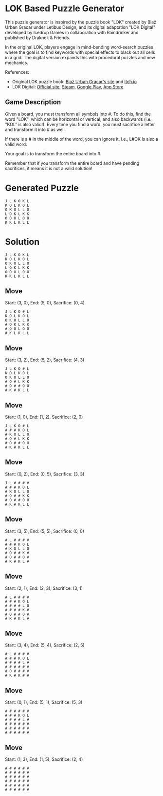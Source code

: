 # LOK Based Puzzle Generator

This puzzle generator is inspired by the puzzle book "LOK" created by Blaž Urban Gracar under Letibus Design, and its digital adaptation "LOK Digital" developed by Icedrop Games in collaboration with Raindrinker and published by Draknek & Friends.

In the original LOK, players engage in mind-bending word-search puzzles where the goal is to find keywords with special effects to black out all cells in a grid. The digital version expands this with procedural puzzles and new mechanics.

References:
- Original LOK puzzle book: [Blaž Urban Gracar's site](https://www.blazgracar.com/lok) and [Itch.io](https://letibus.itch.io/lok)
- LOK Digital: [Official site](https://lok-digital.com/), [Steam](https://store.steampowered.com/app/2207440/LOK_Digital/), [Google Play](https://play.google.com/store/apps/details?id=com.IcedropGames.LOK), [App Store](https://apps.apple.com/us/app/lok-digital/id6476513210)

## Game Description

Given a board, you must transform all symbols into #. To do this, find the word "LOK", which can be horizontal or vertical, and also backwards (i.e., "KOL" is also valid!). Every time you find a word, you must sacrifice a letter and transform it into # as well.

If there is a # in the middle of the word, you can ignore it, i.e., L#OK is also a valid word.

Your goal is to transform the entire board into #.

Remember that if you transform the entire board and have pending sacrifices, it means it is not a valid solution!

# Generated Puzzle

```
J L K O K L
K O L K O L
O K O L L O
L O K L K K
O O O L O O
K K L K L L
```

# Solution

```
J L K O K L
K O L K O L
O K O L L O
L O K L K K
O O O L O O
K K L K L L
```

## Move

Start: (3, 0), End: (5, 0), Sacrifice: (0, 4)

```
J L K O # L
K O L K O L
O K O L L O
# O K L K K
# O O L O O
# K L K L L
```

## Move

Start: (3, 2), End: (5, 2), Sacrifice: (4, 3)

```
J L K O # L
K O L K O L
O K O L L O
# O # L K K
# O # # O O
# K # K L L
```

## Move

Start: (1, 0), End: (1, 2), Sacrifice: (2, 0)

```
J L K O # L
# # # K O L
# K O L L O
# O # L K K
# O # # O O
# K # K L L
```

## Move

Start: (0, 2), End: (0, 5), Sacrifice: (3, 3)

```
J L # # # #
# # # K O L
# K O L L O
# O # # K K
# O # # O O
# K # K L L
```

## Move

Start: (3, 5), End: (5, 5), Sacrifice: (0, 0)

```
# L # # # #
# # # K O L
# K O L L O
# O # # K #
# O # # O #
# K # K L #
```

## Move

Start: (2, 1), End: (2, 3), Sacrifice: (3, 1)

```
# L # # # #
# # # K O L
# # # # L O
# # # # K #
# O # # O #
# K # K L #
```

## Move

Start: (3, 4), End: (5, 4), Sacrifice: (2, 5)

```
# L # # # #
# # # K O L
# # # # L #
# # # # # #
# O # # # #
# K # K # #
```

## Move

Start: (0, 1), End: (5, 1), Sacrifice: (5, 3)

```
# # # # # #
# # # K O L
# # # # L #
# # # # # #
# # # # # #
# # # # # #
```

## Move

Start: (1, 3), End: (1, 5), Sacrifice: (2, 4)

```
# # # # # #
# # # # # #
# # # # # #
# # # # # #
# # # # # #
# # # # # #
```

